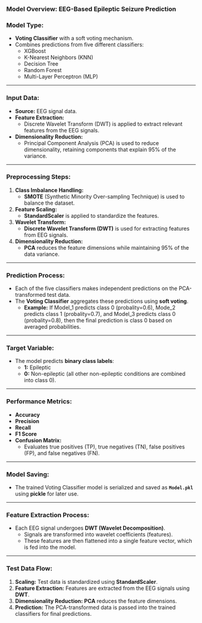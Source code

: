 ### Model Overview: EEG-Based Epileptic Seizure Prediction

### Model Type:
- **Voting Classifier** with a soft voting mechanism.
- Combines predictions from five different classifiers:
  - XGBoost
  - K-Nearest Neighbors (KNN)
  - Decision Tree
  - Random Forest
  - Multi-Layer Perceptron (MLP)

---

### Input Data:
- **Source:** EEG signal data.
- **Feature Extraction:** 
  - Discrete Wavelet Transform (DWT) is applied to extract relevant features from the EEG signals.
- **Dimensionality Reduction:**
  - Principal Component Analysis (PCA) is used to reduce dimensionality, retaining components that explain 95% of the variance.

---

### Preprocessing Steps:
1. **Class Imbalance Handling:**
   - **SMOTE** (Synthetic Minority Over-sampling Technique) is used to balance the dataset.
2. **Feature Scaling:**
   - **StandardScaler** is applied to standardize the features.
3. **Wavelet Transform:**
   - **Discrete Wavelet Transform (DWT)** is used for extracting features from EEG signals.
4. **Dimensionality Reduction:**
   - **PCA** reduces the feature dimensions while maintaining 95% of the data variance.

---

### Prediction Process:
- Each of the five classifiers makes independent predictions on the PCA-transformed test data.
- The **Voting Classifier** aggregates these predictions using **soft voting**.
  - **Example:** If Model_1 predicts class 0 (probality=0.6), Mode_2 predicts class 1 (probality=0.7), and Model_3 predicts class                   0 (probality=0.8), then the final prediction is class 0 based on averaged probabilities.

---

### Target Variable:
- The model predicts **binary class labels**:
  - **1:** Epileptic
  - **0:** Non-epileptic (all other non-epileptic conditions are combined into class 0).

---

### Performance Metrics:
- **Accuracy**
- **Precision**
- **Recall**
- **F1 Score**
- **Confusion Matrix:**
  - Evaluates true positives (TP), true negatives (TN), false positives (FP), and false negatives (FN).

---

### Model Saving:
- The trained Voting Classifier model is serialized and saved as **`Model.pkl`** using **pickle** for later use.

---

### Feature Extraction Process:
- Each EEG signal undergoes **DWT (Wavelet Decomposition)**.
  - Signals are transformed into wavelet coefficients (features).
  - These features are then flattened into a single feature vector, which is fed into the model.

---

### Test Data Flow:
1. **Scaling:** Test data is standardized using **StandardScaler**.
2. **Feature Extraction:** Features are extracted from the EEG signals using **DWT**.
3. **Dimensionality Reduction:** **PCA** reduces the feature dimensions.
4. **Prediction:** The PCA-transformed data is passed into the trained classifiers for final predictions.
